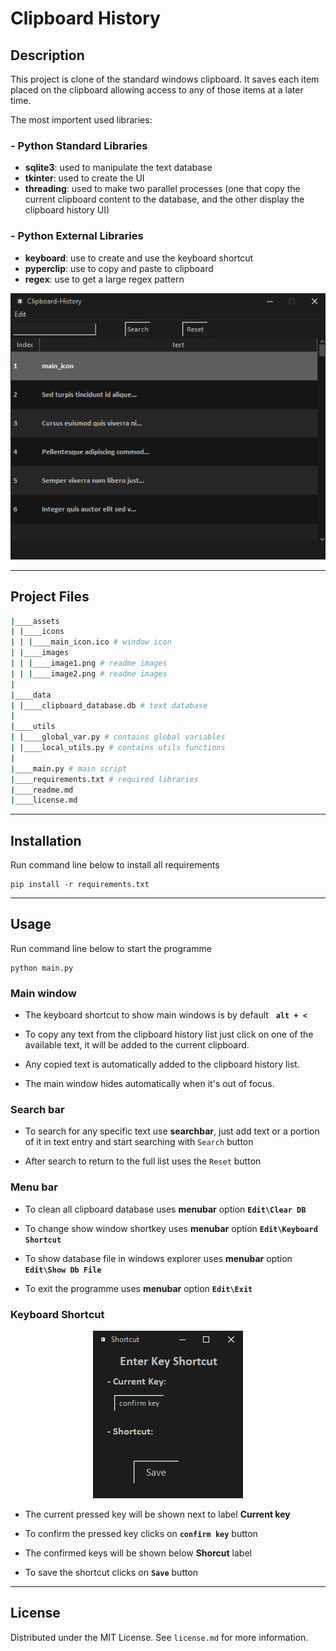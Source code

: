 # Clipboard History

## Description
This project is clone of the standard windows clipboard. It saves each item placed on the clipboard allowing access to any of those items at a later time.

The most importent used libraries:

### - Python Standard Libraries
- **sqlite3**: used to manipulate the text database 
- **tkinter**: used to create the UI
- **threading**: used to make two parallel processes (one that copy the current clipboard content to the database, and the other display the clipboard history UI)

### - Python External Libraries
-  **keyboard**: use to create and use the keyboard shortcut
-  **pyperclip**: use to copy and paste to clipboard
-  **regex**: use to get a large regex pattern

<p align="center">
  <img src="./assets/images/image1.png "/>
</p>

****

## Project Files

```bash
|____assets
| |____icons 
| | |____main_icon.ico # window icon
| |____images 
| | |____image1.png # readme images
| | |____image2.png # readme images
|
|____data
| |____clipboard_database.db # text database
|
|____utils
| |____global_var.py # contains global variables
| |____local_utils.py # contains utils functions
|
|____main.py # main script
|____requirements.txt # required libraries
|____readme.md
|____license.md
```

****

## Installation

Run command line below to install all requirements
```console
pip install -r requirements.txt
```  

****

## Usage

Run command line below to start the programme
```console
python main.py
```

### Main window

- The keyboard shortcut to show main windows is by default &nbsp; **`alt + <`**

- To copy any text from the clipboard history list just click on one of the available text, it will be added to the current clipboard.

- Any copied text is automatically added to the clipboard history list.

- The main window hides automatically when it's out of focus.

### Search bar 

- To search for any specific text use **searchbar**, just add text or a portion of it in text entry and start searching with `Search` button

- After search to return to the full list uses the `Reset` button

### Menu bar
- To clean all clipboard database uses **menubar** option **`Edit\Clear DB`**

- To change show window shortkey uses **menubar** option **`Edit\Keyboard Shortcut`**
  
- To show database file in windows explorer uses **menubar** option **`Edit\Show Db File`**
  
- To exit the programme uses **menubar** option **`Edit\Exit`**

### Keyboard Shortcut

<p align="center">
  <img src="./assets/images/image2.png "/>
</p>

- The current pressed key will be shown next to label **Current key**

- To confirm the pressed key clicks on **`confirm key`** button
  
- The confirmed keys will be shown below **Shorcut** label

- To save the shortcut clicks on **`Save`** button

****

## License

Distributed under the MIT License. See `license.md` for more information.